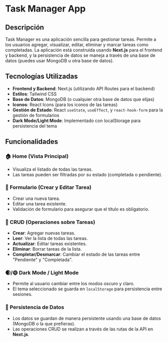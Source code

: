 # Task Manager App

## Descripción

Task Manager es una aplicación sencilla para gestionar tareas. Permite a los usuarios agregar, visualizar, editar, eliminar y marcar tareas como completadas. La aplicación está construida usando **Next.js** para el frontend y backend, y la persistencia de datos se maneja a través de una base de datos (puedes usar MongoDB u otra base de datos).

## Tecnologías Utilizadas

- **Frontend y Backend**: Next.js (utilizando API Routes para el backend)
- **Estilos**: Tailwind CSS
- **Base de Datos**: MongoDB (o cualquier otra base de datos que elijas)
- **Iconos**: React Icons (para los iconos de las tareas)
- **Gestión de Estado**: React `useState`, `useEffect`, y `react-hook-form` para la gestión de formularios
- **Dark Mode/Light Mode**: Implementado con localStorage para persistencia del tema

## Funcionalidades

### 🏠 Home (Vista Principal)
- Visualiza el listado de todas las tareas.
- Las tareas pueden ser filtradas por su estado (completada o pendiente).
  
### 📝 Formulario (Crear y Editar Tarea)
- Crear una nueva tarea.
- Editar una tarea existente.
- Validación de formulario para asegurar que el título es obligatorio.

### 🔨 CRUD (Operaciones sobre Tareas)
- **Crear**: Agregar nuevas tareas.
- **Leer**: Ver la lista de todas las tareas.
- **Actualizar**: Editar tareas existentes.
- **Eliminar**: Borrar tareas de la lista.
- **Completar/Desmarcar**: Cambiar el estado de las tareas entre "Pendiente" y "Completada".

### 🌒/🌞 Dark Mode / Light Mode
- Permite al usuario cambiar entre los modos oscuro y claro.
- El tema seleccionado se guarda en `localStorage` para persistencia entre sesiones.

### 💾 Persistencia de Datos
- Los datos se guardan de manera persistente usando una base de datos (MongoDB o la que prefieras).
- Las operaciones CRUD se realizan a través de las rutas de la API en **Next.js**.